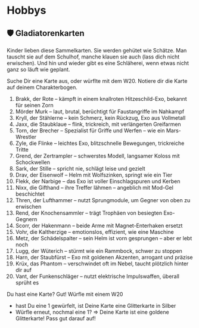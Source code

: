 # Hobbys

## 🛡️ Gladiatorenkarten

Kinder lieben diese Sammelkarten. Sie werden gehütet wie Schätze. Man tauscht sie auf dem Schulhof, manche klauen
sie auch (lass dich nicht erwischen). Und hin und wieder gibt es eine Schläherei, wenn etwas nicht ganz so läuft wie
geplant.

Suche Dir eine Karte aus, oder würflte mit dem W20. Notiere dir die Karte auf deinem Charakterbogen.

1. Brakk, der Rote – kämpft in einem knallroten Hitzeschild-Exo, bekannt für seinen Zorn
2. Mörder Murk – laut, brutal, berüchtigt für Faustangriffe im Nahkampf
3. Kryll, der Stählerne – kein Schmerz, kein Rückzug, Exo aus Vollmetall
4. Jaxx, die Staubklaue – flink, trickreich, mit verlängerten Greifarmen
5. Torn, der Brecher – Spezialist für Griffe und Werfen – wie ein Mars-Wrestler
6. Zyle, die Flinke – leichtes Exo, blitzschnelle Bewegungen, trickreiche Tritte
7. Grend, der Zertrampler – schwerstes Modell, langsamer Koloss mit Schockwellen
8. Sark, der Stille – spricht nie, schlägt leise und gezielt
9. Drav, der Eisenwolf – Helm mit Wolfszinken, springt wie ein Tier
10. Flekk, der Narbige – das Exo ist voller Einschlagspuren und Kerben
11. Nixx, die Gifthand – ihre Treffer lähmen – angeblich mit Mod-Gel beschichtet
12. Thren, der Lufthammer – nutzt Sprungmodule, um Gegner von oben zu erwischen
13. Rend, der Knochensammler – trägt Trophäen von besiegten Exo-Gegnern
14. Scorr, der Hakenmann – beide Arme mit Magnet-Enterhaken ersetzt
15. Vohr, die Kaltherzige – emotionslos, effizient, wie eine Maschine
16. Metz, der Schädelspalter – sein Helm ist vorn gesprungen – aber er lebt noch
17. Lugg, der Wüterich – stürmt wie ein Rammbock, schwer zu stoppen
18. Harn, der Staubfürst – Exo mit goldenen Akzenten, arrogant und präzise
19. Krüx, das Phantom – verschwindet oft im Nebel, taucht plötzlich hinter dir auf
20. Vant, der Funkenschläger – nutzt elektrische Impulswaffen, überall sprüht es

Du hast eine Karte? Gut! Würfle mit einem W20

* hast Du eine 1 gewürfelt, ist Deine Karte eine Glitterkarte in Silber
* Würfle erneut, nochmal eine 1? => Deine Karte ist eine goldene Glitterkarte! Pass gut darauf auf!

